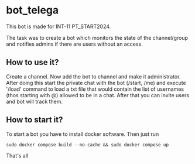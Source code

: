 # bot_telega

This bot is made for INT-11 PT_START2024.

The task was to create a bot which monitors the state of the channel/group and notifies admins if there are users without an access.

## How to use it?
Create a channel. Now add the bot to channel and make it administrator. After doing this start the private chat with the bot (/start, /me) and execute '/load' command to load a txt file that would contain the list of usernames (thos starting with @) allowed to be in a chat.
After that you can invite users and bot will track them.

## How to start it?
To start a bot you have to install docker software. Then just run 
```
sudo docker compose build --no-cache && sudo docker compose up
```
That's all
